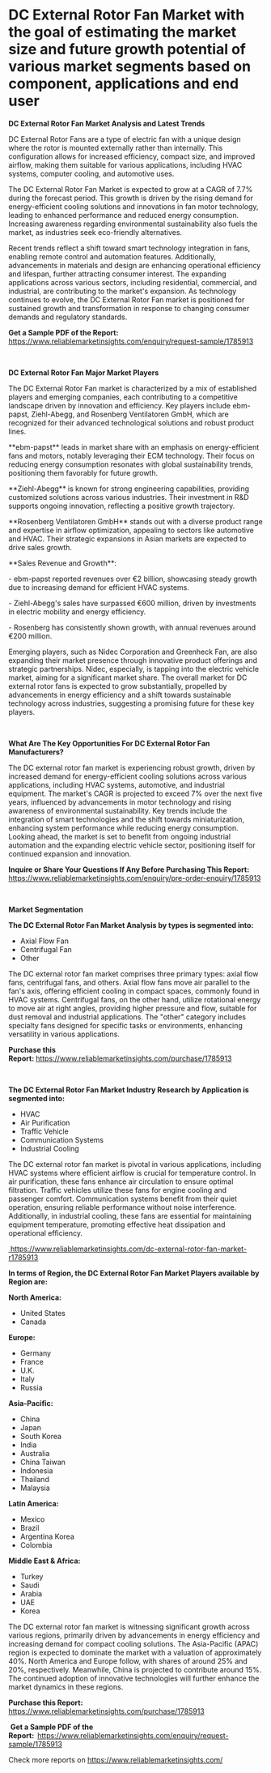 <p><h1>DC External Rotor Fan Market with the goal of estimating the market size and future growth potential of various market segments based on component, applications and end user</h1></p><p><strong>DC External Rotor Fan Market Analysis and Latest Trends</strong></p>
<p><p>DC External Rotor Fans are a type of electric fan with a unique design where the rotor is mounted externally rather than internally. This configuration allows for increased efficiency, compact size, and improved airflow, making them suitable for various applications, including HVAC systems, computer cooling, and automotive uses. </p><p>The DC External Rotor Fan Market is expected to grow at a CAGR of 7.7% during the forecast period. This growth is driven by the rising demand for energy-efficient cooling solutions and innovations in fan motor technology, leading to enhanced performance and reduced energy consumption. Increasing awareness regarding environmental sustainability also fuels the market, as industries seek eco-friendly alternatives. </p><p>Recent trends reflect a shift toward smart technology integration in fans, enabling remote control and automation features. Additionally, advancements in materials and design are enhancing operational efficiency and lifespan, further attracting consumer interest. The expanding applications across various sectors, including residential, commercial, and industrial, are contributing to the market's expansion. As technology continues to evolve, the DC External Rotor Fan market is positioned for sustained growth and transformation in response to changing consumer demands and regulatory standards.</p></p>
<p><strong>Get a Sample PDF of the Report:&nbsp;</strong> <a href="https://www.reliablemarketinsights.com/enquiry/request-sample/1785913?utm_campaign=3274&utm_medium=2&utm_source=Github&utm_content=ia&utm_term=25032025&utm_id=dc-external-rotor-fan">https://www.reliablemarketinsights.com/enquiry/request-sample/1785913</a></p>
<p>&nbsp;</p>
<p><strong>DC External Rotor Fan Major Market Players</strong></p>
<p><p>The DC External Rotor Fan market is characterized by a mix of established players and emerging companies, each contributing to a competitive landscape driven by innovation and efficiency. Key players include ebm-papst, Ziehl-Abegg, and Rosenberg Ventilatoren GmbH, which are recognized for their advanced technological solutions and robust product lines.</p><p>**ebm-papst** leads in market share with an emphasis on energy-efficient fans and motors, notably leveraging their ECM technology. Their focus on reducing energy consumption resonates with global sustainability trends, positioning them favorably for future growth. </p><p>**Ziehl-Abegg** is known for strong engineering capabilities, providing customized solutions across various industries. Their investment in R&D supports ongoing innovation, reflecting a positive growth trajectory. </p><p>**Rosenberg Ventilatoren GmbH** stands out with a diverse product range and expertise in airflow optimization, appealing to sectors like automotive and HVAC. Their strategic expansions in Asian markets are expected to drive sales growth.</p><p>**Sales Revenue and Growth**: </p><p>- ebm-papst reported revenues over €2 billion, showcasing steady growth due to increasing demand for efficient HVAC systems.</p><p>- Ziehl-Abegg's sales have surpassed €600 million, driven by investments in electric mobility and energy efficiency.</p><p>- Rosenberg has consistently shown growth, with annual revenues around €200 million.</p><p>Emerging players, such as Nidec Corporation and Greenheck Fan, are also expanding their market presence through innovative product offerings and strategic partnerships. Nidec, especially, is tapping into the electric vehicle market, aiming for a significant market share. The overall market for DC external rotor fans is expected to grow substantially, propelled by advancements in energy efficiency and a shift towards sustainable technology across industries, suggesting a promising future for these key players.</p></p>
<p>&nbsp;</p>
<p><strong>What Are The Key Opportunities For DC External Rotor Fan Manufacturers?</strong></p>
<p><p>The DC external rotor fan market is experiencing robust growth, driven by increased demand for energy-efficient cooling solutions across various applications, including HVAC systems, automotive, and industrial equipment. The market's CAGR is projected to exceed 7% over the next five years, influenced by advancements in motor technology and rising awareness of environmental sustainability. Key trends include the integration of smart technologies and the shift towards miniaturization, enhancing system performance while reducing energy consumption. Looking ahead, the market is set to benefit from ongoing industrial automation and the expanding electric vehicle sector, positioning itself for continued expansion and innovation.</p></p>
<p><strong>Inquire or Share Your Questions If Any Before Purchasing This Report:</strong> <a href="https://www.reliablemarketinsights.com/enquiry/pre-order-enquiry/1785913?utm_campaign=3274&utm_medium=2&utm_source=Github&utm_content=ia&utm_term=25032025&utm_id=dc-external-rotor-fan">https://www.reliablemarketinsights.com/enquiry/pre-order-enquiry/1785913</a></p>
<p>&nbsp;</p>
<p><strong>Market Segmentation</strong></p>
<p><strong>The DC External Rotor Fan Market Analysis by types is segmented into:</strong></p>
<p><ul><li>Axial Flow Fan</li><li>Centrifugal Fan</li><li>Other</li></ul></p>
<p><p>The DC external rotor fan market comprises three primary types: axial flow fans, centrifugal fans, and others. Axial flow fans move air parallel to the fan's axis, offering efficient cooling in compact spaces, commonly found in HVAC systems. Centrifugal fans, on the other hand, utilize rotational energy to move air at right angles, providing higher pressure and flow, suitable for dust removal and industrial applications. The "other" category includes specialty fans designed for specific tasks or environments, enhancing versatility in various applications.</p></p>
<p><strong>Purchase this Report:&nbsp;</strong><a href="https://www.reliablemarketinsights.com/purchase/1785913?utm_campaign=3274&utm_medium=2&utm_source=Github&utm_content=ia&utm_term=25032025&utm_id=dc-external-rotor-fan">https://www.reliablemarketinsights.com/purchase/1785913</a></p>
<p>&nbsp;</p>
<p><strong>The DC External Rotor Fan Market Industry Research by Application is segmented into:</strong></p>
<p><ul><li>HVAC</li><li>Air Purification</li><li>Traffic Vehicle</li><li>Communication Systems</li><li>Industrial Cooling</li></ul></p>
<p><p>The DC external rotor fan market is pivotal in various applications, including HVAC systems where efficient airflow is crucial for temperature control. In air purification, these fans enhance air circulation to ensure optimal filtration. Traffic vehicles utilize these fans for engine cooling and passenger comfort. Communication systems benefit from their quiet operation, ensuring reliable performance without noise interference. Additionally, in industrial cooling, these fans are essential for maintaining equipment temperature, promoting effective heat dissipation and operational efficiency.</p></p>
<p><a href="https://www.reliablemarketinsights.com/dc-external-rotor-fan-market-r1785913?utm_campaign=3274&utm_medium=2&utm_source=Github&utm_content=ia&utm_term=25032025&utm_id=dc-external-rotor-fan">&nbsp;https://www.reliablemarketinsights.com/dc-external-rotor-fan-market-r1785913</a></p>
<p><strong>In terms of Region, the DC External Rotor Fan Market Players available by Region are:</strong></p>
<p>
    <p> <strong> North America: </strong>
        <ul>
            <li>United States</li>
            <li>Canada</li>
        </ul>
        </p> 
    <p> <strong> Europe: </strong>
        <ul>
            <li>Germany</li>
            <li>France</li>
            <li>U.K.</li>
            <li>Italy</li>
            <li>Russia</li>
        </ul>
        </p> 
    <p> <strong> Asia-Pacific: </strong>
        <ul>
            <li>China</li>
            <li>Japan</li>
            <li>South Korea</li>
            <li>India</li>
            <li>Australia</li>
            <li>China Taiwan</li>
            <li>Indonesia</li>
            <li>Thailand</li>
            <li>Malaysia</li>
        </ul>
        </p> 
    <p> <strong> Latin America: </strong>
        <ul>
            <li>Mexico</li>
            <li>Brazil</li>
            <li>Argentina Korea</li>
            <li>Colombia</li>
        </ul>
        </p> 
    <p> <strong> Middle East & Africa: </strong>
        <ul>
            <li>Turkey</li>
            <li>Saudi</li>
            <li>Arabia</li>
            <li>UAE</li>
            <li>Korea</li>
        </ul>
    </p>
    </p>
<p><p>The DC external rotor fan market is witnessing significant growth across various regions, primarily driven by advancements in energy efficiency and increasing demand for compact cooling solutions. The Asia-Pacific (APAC) region is expected to dominate the market with a valuation of approximately 40%. North America and Europe follow, with shares of around 25% and 20%, respectively. Meanwhile, China is projected to contribute around 15%. The continued adoption of innovative technologies will further enhance the market dynamics in these regions.</p></p>
<p><strong>Purchase this Report: </strong><a href="https://www.reliablemarketinsights.com/purchase/1785913?utm_campaign=3274&utm_medium=2&utm_source=Github&utm_content=ia&utm_term=25032025&utm_id=dc-external-rotor-fan">https://www.reliablemarketinsights.com/purchase/1785913</a></p>
<p>&nbsp;<strong>Get a Sample PDF of the Report:&nbsp;&nbsp;</strong><a href="https://www.reliablemarketinsights.com/enquiry/request-sample/1785913?utm_campaign=3274&utm_medium=2&utm_source=Github&utm_content=ia&utm_term=25032025&utm_id=dc-external-rotor-fan">https://www.reliablemarketinsights.com/enquiry/request-sample/1785913</a></p>
<p><strong></strong></p>
<p>Check more reports on <a href="https://www.reliablemarketinsights.com/?utm_campaign=3274&utm_medium=2&utm_source=Github&utm_content=ia&utm_term=25032025&utm_id=dc-external-rotor-fan">https://www.reliablemarketinsights.com/</a></p>